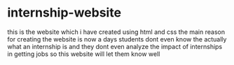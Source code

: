 # internship-website
this is the website which i have created using html and css the main reason for creating the website is now a days students dont even know the actually what an internship is and they dont even analyze the impact of internships in getting jobs so this website will let them know well
